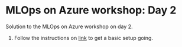 # MLOps on Azure workshop: Day 2
Solution to the MLOps on Azure workshop on day 2.

1. Follow the instructions on [link](https://learn.microsoft.com/en-us/azure/machine-learning/how-to-github-actions-machine-learning) to get a basic setup going.